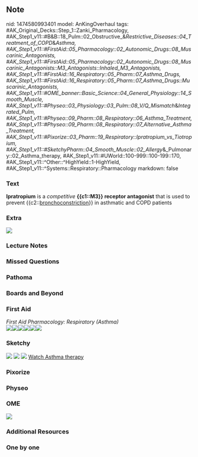 ## Note
nid: 1474580993401
model: AnKingOverhaul
tags: #AK_Original_Decks::Step_1::Zanki_Pharmacology, #AK_Step1_v11::#B&B::18_Pulm::02_Obstructive_&_Restrictive_Diseases::04_Treatment_of_COPD_&_Asthma, #AK_Step1_v11::#FirstAid::05_Pharmacology::02_Autonomic_Drugs::08_Muscarinic_Antagonists, #AK_Step1_v11::#FirstAid::05_Pharmacology::02_Autonomic_Drugs::08_Muscarinic_Antagonists::M3_Antagonists::Inhaled_M3_Antagonists, #AK_Step1_v11::#FirstAid::16_Respiratory::05_Pharm::07_Asthma_Drugs, #AK_Step1_v11::#FirstAid::16_Respiratory::05_Pharm::07_Asthma_Drugs::Muscarinic_Antagonists, #AK_Step1_v11::#OME_banner::Basic_Science::04_General_Physiology::14_Smooth_Muscle, #AK_Step1_v11::#Physeo::03_Physiology::03_Pulm::08_V/Q_Mismatch_&_Integrated_Pulm, #AK_Step1_v11::#Physeo::09_Pharm::08_Respiratory::06_Asthma_Treatment, #AK_Step1_v11::#Physeo::09_Pharm::08_Respiratory::07_Alternative_Asthma_Treatment, #AK_Step1_v11::#Pixorize::03_Pharm::19_Respiratory::Ipratropium_vs_Tiotropium, #AK_Step1_v11::#SketchyPharm::04_Smooth_Muscle::02_Allergy_&_Pulmonary::02_Asthma_therapy, #AK_Step1_v11::#UWorld::100-999::100-199::170, #AK_Step1_v11::^Other::^HighYield::1-HighYield, #AK_Step1_v11::^Systems::Respiratory::Pharmacology
markdown: false

### Text
<div>
  <b>Ipratropium</b> is a <i>competitive</i> <b>{{c1::M3}} receptor
  antagonist</b> that is used to prevent
  {{c2::<u>bronchoconstriction</u>}} in asthmatic and COPD patients
</div>

### Extra
<img src="paste-286229505507952.jpg">

### Lecture Notes


### Missed Questions


### Pathoma


### Boards and Beyond


### First Aid
<div>
  <i>First Aid Pharmacology: Respiratory (Asthma)</i>
</div><img src="paste-135622182305795.jpg"><img src=
"paste-26177825669123.jpg"><img src=
"paste-53291954208771.jpg"><img src=
"paste-235536006512643.jpg"><img src=
"paste-238714282311683.jpg"><img src="paste-237176684019715.jpg">

### Sketchy
<img src="Screen%20Shot%202019-10-09%20at%208.52.25%20AM.png">
<img src="Screen%20Shot%202019-10-09%20at%208.52.34%20AM.png">
<img src="Screen%20Shot%202019-10-09%20at%208.52.43%20AM.png">
<a href=
"https://dashboard.sketchy.com/study/medical/courses/medical-pharmacology/units/medical-pharmacology-smooth-muscle/videos/medical-pharmacology-smooth-muscle-allergy-and-pulmonary-asthma-therapy?utm_source=anki&utm_medium=partnership&utm_campaign=february_update&utm_content=medical">
Watch Asthma therapy</a>

### Pixorize


### Physeo


### OME
<div class="ome-widget">
  <a href=
  "https://onlinemeded.org/spa/general-physiology/smooth-muscle/acquire?ref=anki">
  <img src="_OME_AnkiFlashcards_Lesson_1.png"></a>
</div>

### Additional Resources


### One by one


